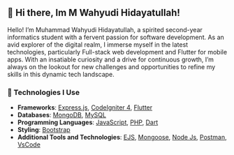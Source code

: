 ## 👋 Hi there, Im M Wahyudi Hidayatullah!

Hello! I’m Muhammad Wahyudi Hidayatullah, a spirited second-year informatics student with a fervent passion for software development. As an avid explorer of the digital realm, I immerse myself in the latest technologies, particularly Full-stack web development and Flutter for mobile apps. With an insatiable curiosity and a drive for continuous growth, I’m always on the lookout for new challenges and opportunities to refine my skills in this dynamic tech landscape.

### 🚀 Technologies I Use

- **Frameworks**: [Express.js](https://expressjs.com), [CodeIgniter 4](https://codeigniter.com), [Flutter](https://flutter.dev)
- **Databases**: [MongoDB](https://www.mongodb.com), [MySQL](https://www.mysql.com)
- **Programming Languages**: [JavaScript](https://developer.mozilla.org/en-US/docs/Web/JavaScript), [PHP](https://www.php.net), [Dart](https://dart.dev)
- **Styling**: [Bootstrap](https://getbootstrap.com)
- **Additional Tools and Technologies**: [EJS](https://www.npmjs.com/package/ejs), [Mongoose](https://mongoosejs.com), [Node Js](https://nodejs.org/en), [Postman](https://www.postman.com), [VsCode](https://code.visualstudio.com/)
<!--
**mwahyudihd/mwahyudihd** is a ✨ _special_ ✨ repository because its `README.md` (this file) appears on your GitHub profile.

Here are some ideas to get you started:

- 🔭 I’m currently working on ...
- 🌱 I’m currently learning ...
- 👯 I’m looking to collaborate on ...
- 🤔 I’m looking for help with ...
- 💬 Ask me about ...
- 📫 How to reach me: ...
- 😄 Pronouns: ...
- ⚡ Fun fact: ...
-->

